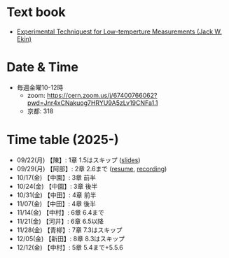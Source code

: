 # Text book
- [Experimental Techniquest for Low-temperture Measurements (Jack W. Ekin)](https://github.com/KU-HEQ/seminar_Ekin/blob/main/LowTempMeasTechniques_Ekin.pdf)

# Date & Time
- 毎週金曜10-12時  
  - zoom: https://cern.zoom.us/j/67400766062?pwd=Jnr4xCNakuog7HRYU9A5zLv19CNFa1.1
  - 京都: 318


# Time table (2025-)
- 09/22(月) 【陳】: 1章 1.5はスキップ ([slides](./materials/material_chap1.pdf))
- 09/29(月) 【阿部】: 2章 2.6まで ([resume](./materials/material_chap2.pdf), [recording](https://cernbox.cern.ch/s/EsC9wsiodiJMnAq))
- 10/17(金) 【中園】: 3章 前半
- 10/24(金) 【中園】: 3章 後半
- 10/31(金) 【中田】: 4章 前半
- 11/07(金) 【中田】: 4章 後半
- 11/14(金) 【中村】: 6章 6.4まで
- 11/21(金) 【河井】: 6章 6.5以降
- 11/28(金) 【青柳】: 7章 7.3はスキップ
- 12/05(金) 【新田】: 8章 8.3はスキップ
- 12/12(金) 【中村】: 5章 5.4まで+5.5.6
